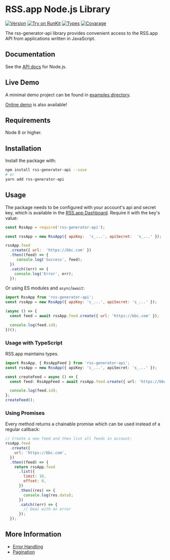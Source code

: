 # RSS.app Node.js Library

[![Version](https://img.shields.io/npm/v/rss-generator-api.svg)](https://www.npmjs.org/package/rss-generator-api)
[![Try on RunKit](https://badge.runkitcdn.com/rss-generator-api.svg)](https://npm.runkit.com/rss-generator-api)
[![Types](https://badgen.net/npm/types/rss-generator-api)](https://www.npmjs.org/package/rss-generator-api)
[![Covarage](https://badgen.net/codecov/c/github/babel/babel)](https://www.npmjs.org/package/rss-generator-api)

The rss-generator-api library provides convenient access to the RSS.app API from
applications written in JavaScript.

## Documentation

See the [ API docs](https://rss.app/docs/api) for Node.js.

## Live Demo

A minimal demo project can be found in [examples directory](https://github.com/RSSapp/rssapp-node/tree/main/examples).

[Online demo](https://npm.runkit.com/rss-generator-api) is also available!


## Requirements

Node 8 or higher.

## Installation

Install the package with:

```sh
npm install rss-generator-api --save
# or
yarn add rss-generator-api
```

## Usage

The package needs to be configured with your account's api and secret key, which is
available in the [RSS.app Dashboard](https://rss.app/docs/api/authentication). Require it with the key's
value:

<!-- prettier-ignore -->
```js
const RssApp = require('rss-generator-api');

const rssApp = new RssApp({ apiKey:  'c_...', apiSecret:  's_...' });

rssApp.feed
  .create({ url:  'https://bbc.com' })
  .then((feed) => {
     console.log('Success', feed);
  })
  .catch((err) => {
    console.log('Error', err);
  });
```

Or using ES modules and `async`/`await`:

```js
import RssApp from 'rss-generator-api';
const rssApp = new RssApp({ apiKey: 'c_...', apiSecret: 's_...' });

(async () => {
  const feed = await rssApp.feed.create({ url: 'https://bbc.com' });

  console.log(feed.id);
})();
```

### Usage with TypeScript

RSS.app maintains types.

```ts
import RssApp, { RssAppFeed } from 'rss-generator-api';
const rssApp = new RssApp({ apiKey: 'c_...', apiSecret: 's_...' });

const createFeed = async () => {
  const feed: RssAppFeed = await rssApp.feed.create({ url: 'https://bbc.com' });

  console.log(feed.id);
};
createFeed();
```

### Using Promises

Every method returns a chainable promise which can be used instead of a regular
callback:

```js
// Create a new feed and then list all feeds in account:
rssApp.feed
  .create({
    url: 'https://bbc.com',
  })
  .then((feed) => {
    return rssApp.feed
      .list({
        limit: 10,
        offset: 0,
      })
      .then((res) => {
        console.log(res.data);
      })
      .catch((err) => {
        // Deal with an error
      });
  });
```

## More Information

- [Error Handling](https://rss.app/docs/api/errors)
- [Pagination](https://rss.app/docs/api/pagination)

